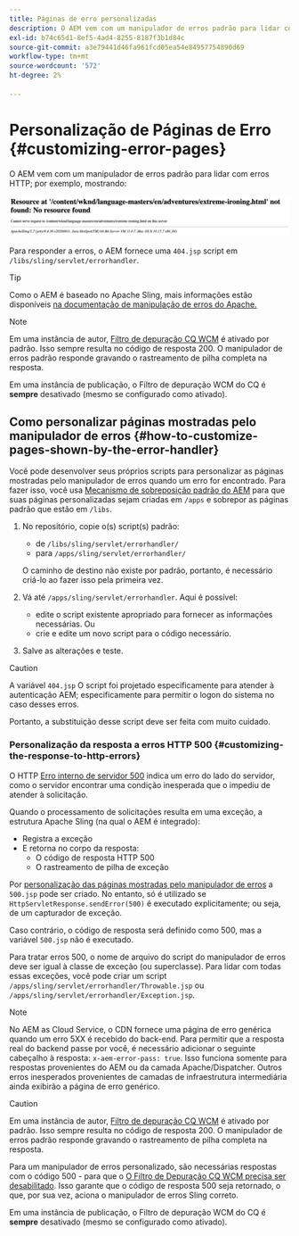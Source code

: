 ```yaml
---
title: Páginas de erro personalizadas
description: O AEM vem com um manipulador de erros padrão para lidar com erros HTTP, que pode ser personalizado.
exl-id: b74c65d1-8ef5-4ad4-8255-8187f3b1d84c
source-git-commit: a3e79441d46fa961fcd05ea54e84957754890d69
workflow-type: tm+mt
source-wordcount: '572'
ht-degree: 2%

---
```


# Personalização de Páginas de Erro {#customizing-error-pages}

O AEM vem com um manipulador de erros padrão para lidar com erros HTTP; por exemplo, mostrando:

![Mensagem de erro padrão](assets/error-message-standard.png)

Para responder a erros, o AEM fornece uma `404.jsp` script em `/libs/sling/servlet/errorhandler`.

>[!TIP]
>
>Como o AEM é baseado no Apache Sling, mais informações estão disponíveis [na documentação de manipulação de erros do Apache.](https://sling.apache.org/documentation/the-sling-engine/errorhandling.html)

>[!NOTE]
>
>Em uma instância de autor, [Filtro de depuração CQ WCM](/help/implementing/deploying/configuring-osgi.md) é ativado por padrão. Isso sempre resulta no código de resposta 200. O manipulador de erros padrão responde gravando o rastreamento de pilha completa na resposta.
>
>Em uma instância de publicação, o Filtro de depuração WCM do CQ é **sempre** desativado (mesmo se configurado como ativado).

## Como personalizar páginas mostradas pelo manipulador de erros {#how-to-customize-pages-shown-by-the-error-handler}

Você pode desenvolver seus próprios scripts para personalizar as páginas mostradas pelo manipulador de erros quando um erro for encontrado. Para fazer isso, você usa [Mecanismo de sobreposição padrão do AEM](/help/implementing/developing/introduction/overlays.md) para que suas páginas personalizadas sejam criadas em `/apps` e sobrepor as páginas padrão que estão em `/libs`.

1. No repositório, copie o(s) script(s) padrão:

   * de `/libs/sling/servlet/errorhandler/`
   * para `/apps/sling/servlet/errorhandler/`

   O caminho de destino não existe por padrão, portanto, é necessário criá-lo ao fazer isso pela primeira vez.

1. Vá até `/apps/sling/servlet/errorhandler`. Aqui é possível:

   * edite o script existente apropriado para fornecer as informações necessárias. Ou
   * crie e edite um novo script para o código necessário.

1. Salve as alterações e teste.

>[!CAUTION]
>
>A variável `404.jsp` O script foi projetado especificamente para atender à autenticação AEM; especificamente para permitir o logon do sistema no caso desses erros.
>
>Portanto, a substituição desse script deve ser feita com muito cuidado.

### Personalização da resposta a erros HTTP 500 {#customizing-the-response-to-http-errors}

O HTTP [Erro interno de servidor 500](https://www.w3.org/Protocols/rfc2616/rfc2616-sec10.html) indica um erro do lado do servidor, como o servidor encontrar uma condição inesperada que o impediu de atender à solicitação.

Quando o processamento de solicitações resulta em uma exceção, a estrutura Apache Sling (na qual o AEM é integrado):

* Registra a exceção
* E retorna no corpo da resposta:
   * O código de resposta HTTP 500
   * O rastreamento de pilha de exceção

Por [personalização das páginas mostradas pelo manipulador de erros](#how-to-customize-pages-shown-by-the-error-handler) a `500.jsp` pode ser criado. No entanto, só é utilizado se `HttpServletResponse.sendError(500)` é executado explicitamente; ou seja, de um capturador de exceção.

Caso contrário, o código de resposta será definido como 500, mas a variável `500.jsp` não é executado.

Para tratar erros 500, o nome de arquivo do script do manipulador de erros deve ser igual à classe de exceção (ou superclasse). Para lidar com todas essas exceções, você pode criar um script `/apps/sling/servlet/errorhandler/Throwable.jsp` ou `/apps/sling/servlet/errorhandler/Exception.jsp`.

>[!NOTE]
>
>No AEM as Cloud Service, o CDN fornece uma página de erro genérica quando um erro 5XX é recebido do back-end. Para permitir que a resposta real do backend passe por você, é necessário adicionar o seguinte cabeçalho à resposta: `x-aem-error-pass: true`.
>Isso funciona somente para respostas provenientes do AEM ou da camada Apache/Dispatcher. Outros erros inesperados provenientes de camadas de infraestrutura intermediária ainda exibirão a página de erro genérico.

>[!CAUTION]
>
>Em uma instância de autor, [Filtro de depuração CQ WCM](/help/implementing/deploying/configuring-osgi.md) é ativado por padrão. Isso sempre resulta no código de resposta 200. O manipulador de erros padrão responde gravando o rastreamento de pilha completa na resposta.
>
>Para um manipulador de erros personalizado, são necessárias respostas com o código 500 - para que o [O Filtro de Depuração CQ WCM precisa ser desabilitado](/help/implementing/deploying/configuring-osgi.md). Isso garante que o código de resposta 500 seja retornado, o que, por sua vez, aciona o manipulador de erros Sling correto.
>
>Em uma instância de publicação, o Filtro de depuração WCM do CQ é **sempre** desativado (mesmo se configurado como ativado).
